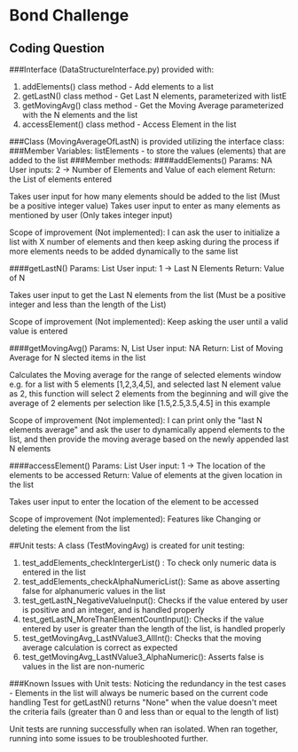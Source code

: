 # Bond Challenge

## Coding Question

###Interface (DataStructureInterface.py) provided with:
1. addElements() class method - Add elements to a list
2. getLastN() class method - Get Last N elements, parameterized with listE
3. getMovingAvg() class method - Get the Moving Average parameterized with the N elements and the list
4. accessElement() class method - Access Element in the list

###Class (MovingAverageOfLastN) is provided utilizing the interface class:
###Member Variables:
listElements - to store the values (elements) that are added to the list
###Member methods:
####addElements()
Params: NA
User inputs: 2 -> Number of Elements and Value of each element
Return: the List of elements entered

Takes user input for how many elements should be added to the list (Must be a positive integer value)
Takes user input to enter as many elements as mentioned by user (Only takes integer input)

Scope of improvement (Not implemented):
I can ask the user to initialize a list with X number of elements and then keep asking during the process if more elements needs to be added dynamically to the same list

####getLastN()
Params: List
User input: 1 -> Last N Elements
Return: Value of N

Takes user input to get the Last N elements from the list (Must be a positive integer and less than the length of the List)

Scope of improvement (Not implemented):
Keep asking the user until a valid value is entered

####getMovingAvg()
Params: N, List
User input: NA
Return: List of Moving Average for N slected items in the list

Calculates the Moving average for the range of selected elements window
e.g. for a list with 5 elements [1,2,3,4,5], and selected last N element value as 2, this function will select 2 elements from the beginning and will give the average of 2 elements per selection like [1.5,2.5,3.5,4.5] in this example

Scope of improvement (Not implemented):
I can print only the "last N elements average" and ask the user to dynamically append elements to the list, and then provide the moving average based on the newly appended last N elements


####accessElement()
Params: List
User input: 1 -> The location of the elements to be accessed
Return: Value of elements at the given location in the list

Takes user input to enter the location of the element to be accessed

Scope of improvement (Not implemented):
Features like Changing or deleting the element from the list

##Unit tests:
A class (TestMovingAvg) is created for unit testing:
1. test_addElements_checkIntergerList() : To check only numeric data is entered in the list
2. test_addElements_checkAlphaNumericList(): Same as above asserting false for alphanumeric values in the list
3. test_getLastN_NegativeValueInput(): Checks if the value entered by user is positive and an integer, and is handled properly 
4. test_getLastN_MoreThanElementCountInput(): Checks if the value entered by user is greater than the length of the list, is handled properly
5. test_getMovingAvg_LastNValue3_AllInt(): Checks that the moving average calculation is correct as expected
6. test_getMovingAvg_LastNValue3_AlphaNumeric(): Asserts false is values in the list are non-numeric

###Known Issues with Unit tests:
Noticing the redundancy in the test cases - Elements in the list will always be numeric based on the current code handling
Test for getLastN() returns "None" when the value doesn't meet the criteria fails (greater than 0 and less than or equal to the length of list)

Unit tests are running successfully when ran isolated. When ran together, running into some issues to be troubleshooted further.

